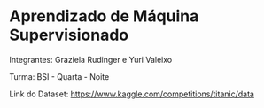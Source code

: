 # Aprendizado de Máquina Supervisionado

Integrantes: Graziela Rudinger e Yuri Valeixo

Turma: BSI - Quarta - Noite

Link do Dataset: https://www.kaggle.com/competitions/titanic/data

